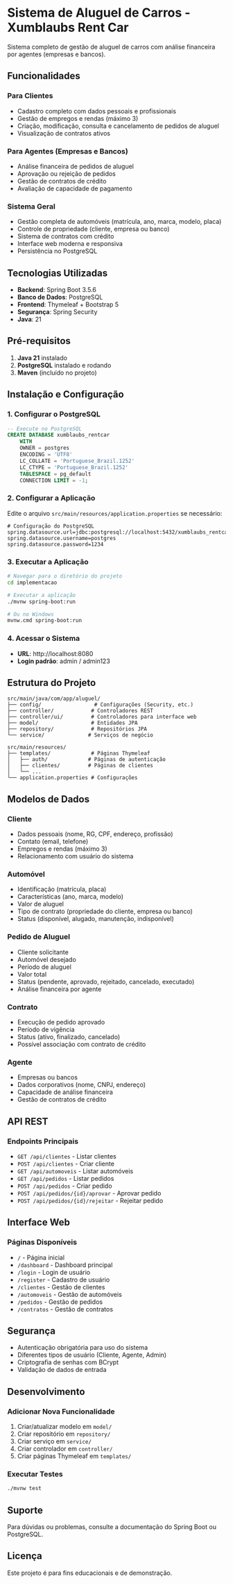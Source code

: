 # Sistema de Aluguel de Carros - Xumblaubs Rent Car

Sistema completo de gestão de aluguel de carros com análise financeira por agentes (empresas e bancos).

## Funcionalidades

### Para Clientes
- Cadastro completo com dados pessoais e profissionais
- Gestão de empregos e rendas (máximo 3)
- Criação, modificação, consulta e cancelamento de pedidos de aluguel
- Visualização de contratos ativos

### Para Agentes (Empresas e Bancos)
- Análise financeira de pedidos de aluguel
- Aprovação ou rejeição de pedidos
- Gestão de contratos de crédito
- Avaliação de capacidade de pagamento

### Sistema Geral
- Gestão completa de automóveis (matrícula, ano, marca, modelo, placa)
- Controle de propriedade (cliente, empresa ou banco)
- Sistema de contratos com crédito
- Interface web moderna e responsiva
- Persistência no PostgreSQL

## Tecnologias Utilizadas

- **Backend**: Spring Boot 3.5.6
- **Banco de Dados**: PostgreSQL
- **Frontend**: Thymeleaf + Bootstrap 5
- **Segurança**: Spring Security
- **Java**: 21

## Pré-requisitos

1. **Java 21** instalado
2. **PostgreSQL** instalado e rodando
3. **Maven** (incluído no projeto)

## Instalação e Configuração

### 1. Configurar o PostgreSQL

```sql
-- Execute no PostgreSQL
CREATE DATABASE xumblaubs_rentcar
    WITH 
    OWNER = postgres
    ENCODING = 'UTF8'
    LC_COLLATE = 'Portuguese_Brazil.1252'
    LC_CTYPE = 'Portuguese_Brazil.1252'
    TABLESPACE = pg_default
    CONNECTION LIMIT = -1;
```

### 2. Configurar a Aplicação

Edite o arquivo `src/main/resources/application.properties` se necessário:

```properties
# Configuração do PostgreSQL
spring.datasource.url=jdbc:postgresql://localhost:5432/xumblaubs_rentcar
spring.datasource.username=postgres
spring.datasource.password=1234
```

### 3. Executar a Aplicação

```bash
# Navegar para o diretório do projeto
cd implementacao

# Executar a aplicação
./mvnw spring-boot:run

# Ou no Windows
mvnw.cmd spring-boot:run
```

### 4. Acessar o Sistema

- **URL**: http://localhost:8080
- **Login padrão**: admin / admin123

## Estrutura do Projeto

```
src/main/java/com/app/aluguel/
├── config/                 # Configurações (Security, etc.)
├── controller/            # Controladores REST
├── controller/ui/         # Controladores para interface web
├── model/                 # Entidades JPA
├── repository/            # Repositórios JPA
└── service/              # Serviços de negócio

src/main/resources/
├── templates/             # Páginas Thymeleaf
│   ├── auth/             # Páginas de autenticação
│   ├── clientes/         # Páginas de clientes
│   └── ...
└── application.properties # Configurações
```

## Modelos de Dados

### Cliente
- Dados pessoais (nome, RG, CPF, endereço, profissão)
- Contato (email, telefone)
- Empregos e rendas (máximo 3)
- Relacionamento com usuário do sistema

### Automóvel
- Identificação (matrícula, placa)
- Características (ano, marca, modelo)
- Valor de aluguel
- Tipo de contrato (propriedade do cliente, empresa ou banco)
- Status (disponível, alugado, manutenção, indisponível)

### Pedido de Aluguel
- Cliente solicitante
- Automóvel desejado
- Período de aluguel
- Valor total
- Status (pendente, aprovado, rejeitado, cancelado, executado)
- Análise financeira por agente

### Contrato
- Execução de pedido aprovado
- Período de vigência
- Status (ativo, finalizado, cancelado)
- Possível associação com contrato de crédito

### Agente
- Empresas ou bancos
- Dados corporativos (nome, CNPJ, endereço)
- Capacidade de análise financeira
- Gestão de contratos de crédito

## API REST

### Endpoints Principais

- `GET /api/clientes` - Listar clientes
- `POST /api/clientes` - Criar cliente
- `GET /api/automoveis` - Listar automóveis
- `GET /api/pedidos` - Listar pedidos
- `POST /api/pedidos` - Criar pedido
- `POST /api/pedidos/{id}/aprovar` - Aprovar pedido
- `POST /api/pedidos/{id}/rejeitar` - Rejeitar pedido

## Interface Web

### Páginas Disponíveis

- `/` - Página inicial
- `/dashboard` - Dashboard principal
- `/login` - Login de usuário
- `/register` - Cadastro de usuário
- `/clientes` - Gestão de clientes
- `/automoveis` - Gestão de automóveis
- `/pedidos` - Gestão de pedidos
- `/contratos` - Gestão de contratos

## Segurança

- Autenticação obrigatória para uso do sistema
- Diferentes tipos de usuário (Cliente, Agente, Admin)
- Criptografia de senhas com BCrypt
- Validação de dados de entrada

## Desenvolvimento

### Adicionar Nova Funcionalidade

1. Criar/atualizar modelo em `model/`
2. Criar repositório em `repository/`
3. Criar serviço em `service/`
4. Criar controlador em `controller/`
5. Criar páginas Thymeleaf em `templates/`

### Executar Testes

```bash
./mvnw test
```

## Suporte

Para dúvidas ou problemas, consulte a documentação do Spring Boot ou PostgreSQL.

## Licença

Este projeto é para fins educacionais e de demonstração.
